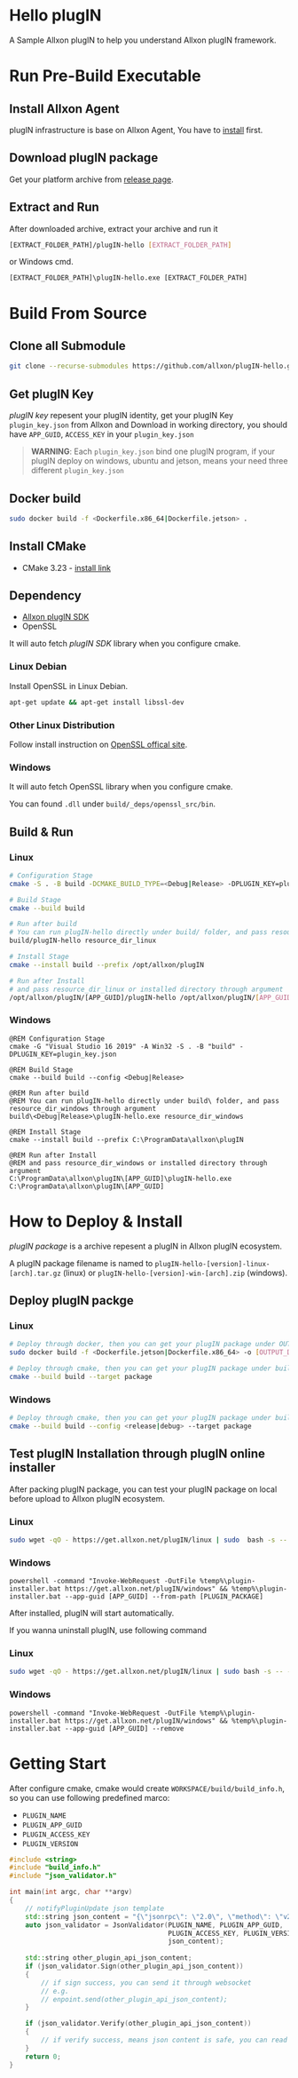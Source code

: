 # Hello plugIN
A Sample Allxon plugIN to help you understand Allxon plugIN framework.

# Run Pre-Build Executable

## Install Allxon Agent
plugIN infrastructure is base on Allxon Agent, You have to [install](https://www.allxon.com/knowledge/install-allxon-agent-via-command-prompt) first.

## Download plugIN package
Get your platform archive from [release page](https://github.com/allxon/plugIN-hello/releases).

## Extract and Run
After downloaded archive, extract your archive and run it
```bash
[EXTRACT_FOLDER_PATH]/plugIN-hello [EXTRACT_FOLDER_PATH]
```
or Windows cmd.
```batch
[EXTRACT_FOLDER_PATH]\plugIN-hello.exe [EXTRACT_FOLDER_PATH]
```

# Build From Source
## Clone all Submodule
```bash
git clone --recurse-submodules https://github.com/allxon/plugIN-hello.git
```

## Get plugIN Key
_plugIN key_ repesent your plugIN identity, get your plugIN Key `plugin_key.json` from Allxon and Download in working directory, you should have `APP_GUID`, `ACCESS_KEY` in your `plugin_key.json`
> **WARNING**: Each `plugin_key.json` bind one plugIN program, if your plugIN deploy on windows, ubuntu and jetson, means your need three different `plugin_key.json` 

## Docker build
```bash
sudo docker build -f <Dockerfile.x86_64|Dockerfile.jetson> .
```

## Install CMake
- CMake 3.23 - [install link](https://cmake.org/download/)

## Dependency
- [Allxon plugIN SDK](https://github.com/allxon/plugIN-sdk-v2)
- OpenSSL

It will auto fetch _plugIN SDK_ library when you configure cmake.

### Linux Debian
Install OpenSSL in Linux Debian.

```bash
apt-get update && apt-get install libssl-dev
```

### Other Linux Distribution 
Follow install instruction on [OpenSSL offical site](https://www.openssl.org).

### Windows
It will auto fetch OpenSSL library when you configure cmake.

You can found `.dll` under `build/_deps/openssl_src/bin`.

## Build & Run

### Linux
```bash
# Configuration Stage
cmake -S . -B build -DCMAKE_BUILD_TYPE=<Debug|Release> -DPLUGIN_KEY=plugin_key.json

# Build Stage
cmake --build build

# Run after build
# You can run plugIN-hello directly under build/ folder, and pass resource_dir_linux through argument
build/plugIN-hello resource_dir_linux

# Install Stage
cmake --install build --prefix /opt/allxon/plugIN

# Run after Install
# and pass resource_dir_linux or installed directory through argument
/opt/allxon/plugIN/[APP_GUID]/plugIN-hello /opt/allxon/plugIN/[APP_GUID]
```

### Windows
```batch
@REM Configuration Stage
cmake -G "Visual Studio 16 2019" -A Win32 -S . -B "build" -DPLUGIN_KEY=plugin_key.json

@REM Build Stage
cmake --build build --config <Debug|Release>

@REM Run after build
@REM You can run plugIN-hello directly under build\ folder, and pass resource_dir_windows through argument
build\<Debug|Release>\plugIN-hello.exe resource_dir_windows

@REM Install Stage
cmake --install build --prefix C:\ProgramData\allxon\plugIN

@REM Run after Install
@REM and pass resource_dir_windows or installed directory through argument
C:\ProgramData\allxon\plugIN\[APP_GUID]\plugIN-hello.exe C:\ProgramData\allxon\plugIN\[APP_GUID]
```

# How to Deploy & Install
_plugIN package_ is a archive repesent a plugIN in Allxon plugIN ecosystem.

A plugIN package filename is named to `plugIN-hello-[version]-linux-[arch].tar.gz` (linux) or `plugIN-hello-[version]-win-[arch].zip` (windows). 

## Deploy plugIN packge 

### Linux
```bash
# Deploy through docker, then you can get your plugIN package under OUTPUT_DIRECTORY 
sudo docker build -f <Dockerfile.jetson|Dockerfile.x86_64> -o [OUTPUT_DIRECTORY] .
```
```bash
# Deploy through cmake, then you can get your plugIN package under build directory
cmake --build build --target package
```

### Windows
```bash
# Deploy through cmake, then you can get your plugIN package under build directory
cmake --build build --config <release|debug> --target package
```

## Test plugIN Installation through plugIN online installer
After packing plugIN package, you can test your plugIN package on local before upload to Allxon plugIN ecosystem. 

### Linux
```bash
sudo wget -qO - https://get.allxon.net/plugIN/linux | sudo  bash -s -- --app-guid [APP_GUID] --from-path [PLUGIN_PACKAGE]
``` 

### Windows
```batch
powershell -command "Invoke-WebRequest -OutFile %temp%\plugin-installer.bat https://get.allxon.net/plugIN/windows" && %temp%\plugin-installer.bat --app-guid [APP_GUID] --from-path [PLUGIN_PACKAGE]
```

After installed, plugIN will start automatically.

If you wanna uninstall plugIN, use following command
 
### Linux 
```bash
sudo wget -qO - https://get.allxon.net/plugIN/linux | sudo bash -s -- --app-guid [APP_GUID] --remove
``` 

### Windows
```batch
powershell -command "Invoke-WebRequest -OutFile %temp%\plugin-installer.bat https://get.allxon.net/plugIN/windows" && %temp%\plugin-installer.bat --app-guid [APP_GUID] --remove
```

# Getting Start
After configure cmake, cmake would create `WORKSPACE/build/build_info.h`, so you can use following predefined marco:
- `PLUGIN_NAME` 
- `PLUGIN_APP_GUID`
- `PLUGIN_ACCESS_KEY`
- `PLUGIN_VERSION`

```cpp
#include <string>
#include "build_info.h"
#include "json_validator.h"

int main(int argc, char **argv)
{
    // notifyPluginUpdate json template
    std::string json_content = "{\"jsonrpc\": \"2.0\", \"method\": \"v2/notifyPluginUpdate\"...}"; 
    auto json_validator = JsonValidator(PLUGIN_NAME, PLUGIN_APP_GUID,
                                        PLUGIN_ACCESS_KEY, PLUGIN_VERSION,
                                        json_content); 
    
    std::string other_plugin_api_json_content;
    if (json_validator.Sign(other_plugin_api_json_content))
    {
        // if sign success, you can send it through websocket
        // e.g. 
        // enpoint.send(other_plugin_api_json_content);
    }

    if (json_validator.Verify(other_plugin_api_json_content))
    {
        // if verify success, means json content is safe, you can read it
    }
    return 0;
}
```
